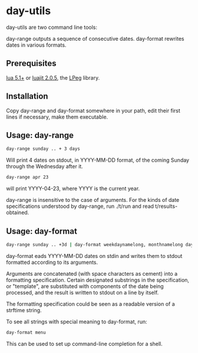 # day-utils

day-utils are two command line tools:

day-range outputs a sequence of consecutive dates.
day-format rewrites dates in various formats.

## Prerequisites

[lua 5.1+](https://www.lua.org/) or [luajit 2.0.5](http://luajit.org/), the [LPeg](http://www.inf.puc-rio.br/~roberto/lpeg/) library.

## Installation

Copy day-range and day-format somewhere in your path, edit their first lines if necessary, make them executable.

## Usage: day-range

```bash
day-range sunday .. + 3 days
```

Will print 4 dates on stdout, in YYYY-MM-DD format, of the coming Sunday through the Wednesday after it.

```bash
day-range apr 23
```

will print YYYY-04-23, where YYYY is the current year.

day-range is insensitive to the case of arguments. For the kinds of date specifications understood by day-range, run ./t/run and read t/results-obtained.

## Usage: day-format

```bash
day-range sunday .. +3d | day-format weekdaynamelong, monthnamelong dayshort
```

day-format eads YYYY-MM-DD dates on stdin and writes them to stdout formatted according to its arguments.

Arguments are concatenated (with space characters as cement) into a formatting specification. Certain designated substrings in the specification, or "template", are substituted with components of the date being processed, and the result is written to stdout on a line by itself.

The formatting specification could be seen as a readable version of a strftime string.

To see all strings with special meaning to day-format, run:

```bash
day-format menu
```

This can be used to set up command-line completion for a shell.
